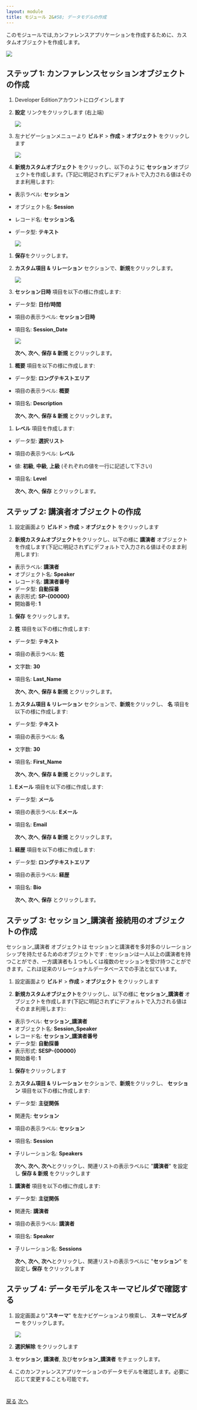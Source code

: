 ```yaml
---
layout: module
title: モジュール 2&#58; データモデルの作成
---
```

このモジュールでは,カンファレンスアプリケーションを作成するために、カスタムオブジェクトを作成します。

![](images/schema.jpg)

## ステップ 1: カンファレンスセッションオブジェクトの作成

1. Developer Editionアカウントにログインします

1. **設定** リンクをクリックします (右上端)

    ![](images/setup.jpg)

1. 左ナビゲーションメニューより **ビルド** > **作成** > **オブジェクト** をクリックします

    ![](images/custom-object.jpg)

1. **新規カスタムオブジェクト** をクリックし、以下のように **セッション** オブジェクトを作成します。(下記に明記されずにデフォルトで入力される値はそのまま利用します):
  - 表示ラベル: **セッション**
  - オブジェクト名: **Session**
  - レコード名: **セッション名**
  - データ型: **テキスト**

    ![](images/session-object.jpg)

1. **保存**をクリックします。

1. **カスタム項目 & リレーション** セクションで、**新規**をクリックします。

    ![](images/new-field.jpg)

1. **セッション日時** 項目を以下の様に作成します:
  - データ型: **日付/時間**
  - 項目の表示ラベル: **セッション日時**
  - 項目名: **Session_Date**

    ![](images/session-field.jpg)

    **次へ**, **次へ**, **保存 & 新規** とクリックします。

1. **概要** 項目を以下の様に作成します:
  - データ型: **ロングテキストエリア**
  - 項目の表示ラベル: **概要**
  - 項目名: **Description**

    **次へ**, **次へ**, **保存 & 新規** とクリックします。

1. **レベル** 項目を作成します:
  - データ型: **選択リスト**
  - 項目の表示ラベル: **レベル**
  - 値: **初級**, **中級**, **上級** (それぞれの値を一行に記述して下さい)
  - 項目名: **Level**

     **次へ**, **次へ**, **保存** とクリックします。

## ステップ 2: 講演者オブジェクトの作成

1. 設定画面より **ビルド** > **作成** > **オブジェクト** をクリックします

1. **新規カスタムオブジェクト**をクリックし、以下の様に **講演者** オブジェクトを作成します(下記に明記されずにデフォルトで入力される値はそのまま利用します):
  - 表示ラベル: **講演者**
  - オブジェクト名: **Speaker**
  - レコード名: **講演者番号**
  - データ型: **自動採番**
  - 表示形式: **SP-{00000}**
  - 開始番号: **1**

1. **保存** をクリックします。

1. **姓** 項目を以下の様に作成します:
  - データ型: **テキスト**
  - 項目の表示ラベル: **姓**
  - 文字数: **30**
  - 項目名: **Last_Name**

    **次へ**, **次へ**, **保存 & 新規** とクリックします。

1. **カスタム項目 & リレーション** セクションで、**新規**をクリックし、 **名** 項目を以下の様に作成します:
  - データ型: **テキスト**
  - 項目の表示ラベル: **名**
  - 文字数: **30**
  - 項目名: **First_Name**

    **次へ**, **次へ**, **保存 & 新規** とクリックします。

1. **Eメール** 項目を以下の様に作成します:
  - データ型: **メール**
  - 項目の表示ラベル: **Eメール**
  - 項目名: **Email**

    **次へ**, **次へ**, **保存 & 新規** とクリックします。

1. **経歴** 項目を以下の様に作成します:
  - データ型: **ロングテキストエリア**
  - 項目の表示ラベル: **経歴**
  - 項目名: **Bio**

    **次へ**, **次へ**, **保存** とクリックします。

## ステップ 3: セッション_講演者 接続用のオブジェクトの作成

セッション_講演者 オブジェクトは セッションと講演者を多対多のリレーションシップを持たせるためのオブジェクトです : セッションは一人以上の講演者を持つことができ、一方講演者も１つもしくは複数のセッションを受け持つことができます。これは従来のリレーショナルデータベースでの手法と似ています。

1. 設定画面より **ビルド** > **作成** > **オブジェクト** をクリックします

1. **新規カスタムオブジェクト**をクリックし、以下の様に **セッション_講演者** オブジェクトを作成します(下記に明記されずにデフォルトで入力される値はそのまま利用します)::
  - 表示ラベル: **セッション_講演者**
  - オブジェクト名: **Session_Speaker**
  - レコード名: **セッション_講演者番号**
  - データ型: **自動採番**
  - 表示形式: **SESP-{00000}**
  - 開始番号: **1**

1. **保存**をクリックします

1. **カスタム項目 & リレーション** セクションで、**新規**をクリックし、 **セッション** 項目を以下の様に作成します:
  - データ型: **主従関係**
  - 関連先: **セッション**
  - 項目の表示ラベル: **セッション**
  - 項目名: **Session**
  - 子リレーション名: **Speakers**

    **次へ**, **次へ**, **次へ**とクリックし、関連リストの表示ラベルに "**講演者**" を設定し **保存 & 新規** をクリックします

1.  **講演者** 項目を以下の様に作成します:
  - データ型: **主従関係**
  - 関連先: **講演者**
  - 項目の表示ラベル: **講演者**
  - 項目名: **Speaker**
  - 子リレーション名: **Sessions**

    **次へ**, **次へ**, **次へ**とクリックし、関連リストの表示ラベルに "**セッション**" を設定し **保存** をクリックします

## ステップ 4: データモデルをスキーマビルダで確認する

1. 設定画面より"**スキーマ**" を左ナビゲーションより検索し、 **スキーマビルダー** をクリックします。

    ![](images/search-schema.jpg)

1. **選択解除** をクリックします

1. **セッション**, **講演者**, 及び**セッション_講演者** をチェックします。

1. このカンファレンスアプリケーションのデータモデルを確認します。必要に応じて変更することも可能です。


<div class="row" style="margin-top:40px;">
<div class="col-sm-12">
<a href="Creating-a-Developer-Edition-Account.html" class="btn btn-default"><i class="glyphicon glyphicon-chevron-left"></i> 戻る</a>
<a href="Creating-the-Application.html" class="btn btn-default pull-right">次へ <i class="glyphicon glyphicon-chevron-right"></i></a>
</div>
</div>
